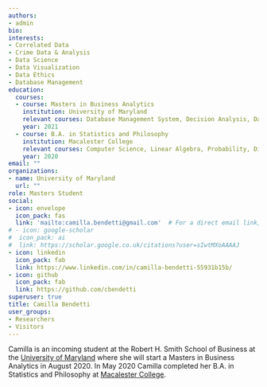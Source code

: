 ```yaml
---
authors:
- admin
bio:
interests:
- Correlated Data
- Crime Data & Analysis
- Data Science
- Data Visualization 
- Data Ethics
- Database Management 
education:
  courses:
  - course: Masters in Business Analytics
    institution: University of Maryland
    relevant courses: Database Management System, Decision Analysis, Data Processing and Analysis, Data Models and Decisions
    year: 2021
  - course: B.A. in Statistics and Philosophy
    institution: Macalester College
    relevant courses: Computer Science, Linear Algebra, Probability, Discrete Mathematics, Statistical Modeling, Data Science, Machine Learning, Correlated Data, Logic, Bayesian Statistics, Causal Inference, Database Management Systems
    year: 2020
email: ""
organizations:
- name: University of Maryland
  url: ""
role: Masters Student
social:
- icon: envelope
  icon_pack: fas
  link: 'mailto:camilla.bendetti@gmail.com'  # For a direct email link, use "mailto:test@example.org".
# - icon: google-scholar
#  icon_pack: ai
#  link: https://scholar.google.co.uk/citations?user=sIwtMXoAAAAJ
- icon: linkedin
  icon_pack: fab
  link: https://www.linkedin.com/in/camilla-bendetti-55931b15b/
- icon: github
  icon_pack: fab
  link: https://github.com/cbendetti
superuser: true
title: Camilla Bendetti
user_groups:
- Researchers
- Visitors
---
```


Camilla is an incoming student at the Robert H. Smith School of Business at the [University of Maryland](https://www.rhsmith.umd.edu/) where she will start a Masters in Business Analytics in August 2020. In May 2020 Camilla completed her B.A. in Statistics and Philosophy at [Macalester College](https://www.macalester.edu/).

